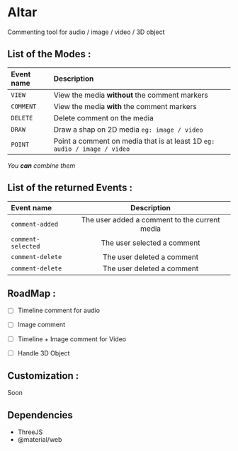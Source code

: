 
# Altar

Commenting tool for audio / image / video / 3D object


## List of the Modes : 
| Event name  | Description |
| :------------- |:-------------|
| `VIEW`   | View the media **without** the comment markers  |
| `COMMENT`| View the media **with** the comment markers     |
| `DELETE` | Delete comment on the media                     |
| `DRAW`   | Draw a shap on 2D media `eg: image / video`     |
| `POINT`  | Point a comment on media that is at least 1D `eg: audio / image / video`|

_You **can** combine them_

## List of the returned Events : 

| Event name  | Description |
| :------------- |:-------------:|
| `comment-added`   | The user added a comment to the current media |
| `comment-selected`| The user selected a comment                   |
| `comment-delete`  | The user deleted a comment                    |
| `comment-delete`  | The user deleted a comment                    |


## RoadMap :
- [ ] Timeline comment for audio
- [ ] Image comment
- [ ] Timeline + Image comment for Video
- [ ] Handle 3D Object


## Customization :
 Soon


## Dependencies

-   ThreeJS
-   @material/web